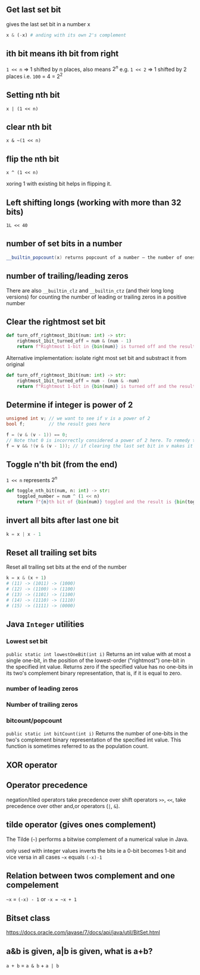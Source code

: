 

## Get last set bit
gives the last set bit in a number x
```py
x & (-x) # anding with its own 2's complement
```

## ith bit means ith bit from right 

`1 << n` => 1 shifted by n places, also means $2^n$
e.g. `1 << 2` => 1 shifted by 2 places i.e. `100` = 4 = $2^2$

## Setting nth bit

`x | (1 << n)`

## clear nth bit

`x & ~(1 << n)`

## flip the nth bit

`x ^ (1 << n)`

xoring 1 with existing bit helps in flipping it.

## Left shifting longs (working with more than 32 bits)

```
1L << 40
```

## number of set bits in a number
```cpp
__builtin_popcount(x) returns popcount of a number — the number of ones in the binary representation of 𝑥. Use __builtin_popcountll(x) for long longs.
```

## number of trailing/leading zeros

There are also `__builtin_clz` and `__builtin_ctz` (and their long long versions) for counting the number of leading or trailing zeros in a positive number

## Clear the rightmost set bit

```py
def turn_off_rightmost_1bit(num: int) -> str:
    rightmost_1bit_turned_off = num & (num - 1)
    return f"Rightmost 1-bit in {bin(num)} is turned off and the result: {bin(rightmost_1bit_turned_off)}"

```

Alternative implementation: isolate right most set bit and substract it from original
```py
def turn_off_rightmost_1bit(num: int) -> str:
    rightmost_1bit_turned_off = num - (num & -num)
    return f"Rightmost 1-bit in {bin(num)} is turned off and the result: {bin(rightmost_1bit_turned_off)}"
```

## Determine if integer is power of 2
```cpp
unsigned int v; // we want to see if v is a power of 2
bool f;         // the result goes here 

f = (v & (v - 1)) == 0;
// Note that 0 is incorrectly considered a power of 2 here. To remedy this, use:
f = v && !(v & (v - 1)); // if clearing the last set bit in v makes it 0, it was a power of 2
```

## Toggle n'th bit (from the end)

`1 << n` represents $2^n$

```py
def toggle_nth_bit(num, n: int) -> str:
    toggled_number = num ^ (1 << n)
    return f"{n}th bit of {bin(num)} toggled and the result is {bin(toggled_number)}"
```

## invert all bits after last one bit

```py
k = x | x - 1
```

## Reset all trailing set bits

Reset all trailing set bits at the end of the number

```py
k = x & (x + 1)
# (11) -> (1011) -> (1000)
# (12) -> (1100) -> (1100)
# (13) -> (1101) -> (1100)
# (14) -> (1110) -> (1110)
# (15) -> (1111) -> (0000)
```

## Java `Integer` utilities

### Lowest set bit

`public static int lowestOneBit(int i)`
Returns an int value with at most a single one-bit, in the position of the lowest-order ("rightmost") one-bit in the specified int value. Returns zero if the specified value has no one-bits in its two's complement binary representation, that is, if it is equal to zero.


### number of leading zeros

### Number of trailing zeros

### bitcount/popcount

`public static int bitCount(int i)`
Returns the number of one-bits in the two's complement binary representation of the specified int value. This function is sometimes referred to as the population count.

## XOR operator

## Operator precedence

negation/tiled operators take precedence over shift operators `>>`, `<<`, take precedence over other and,or operators (`|`, `&`).

## tilde operator (gives ones complement)

The Tilde (`~`) performs a bitwise complement of a numerical value in Java.

only used with integer values
inverts the bits ie a 0-bit becomes 1-bit and vice versa
in all cases `~x` equals `(-x)-1`

## Relation between twos complement and one compelement

`~x` = `(-x) - 1`
or
`-x = ~x + 1`

## Bitset class

https://docs.oracle.com/javase/7/docs/api/java/util/BitSet.html

## a&b is given, a|b is given, what is a+b?

`a + b` = `a & b` + `a | b`

